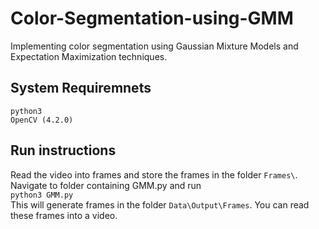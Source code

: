 # Color-Segmentation-using-GMM
Implementing color segmentation using Gaussian Mixture Models and Expectation Maximization techniques.

## System Requiremnets
`python3`<br>
`OpenCV (4.2.0)` <br>

## Run instructions
Read the video into frames and store the frames in the folder `Frames\`.<br>
Navigate to folder containing GMM.py  and run<br>
`python3 GMM.py`<br>
This will generate frames in the folder `Data\Output\Frames`.
You can read these frames into a video.
